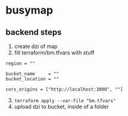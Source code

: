 # busymap

## backend steps

1. create dzi of map
2. fill terraform/bm.tfvars with stuff

```
region = ""

bucket_name     = ""
bucket_location = ""

cors_origins = ["http://localhost:3000", ""]
```

3. `terraform apply --var-file "bm.tfvars"`
4. upload dzi to bucket, inside of a folder

